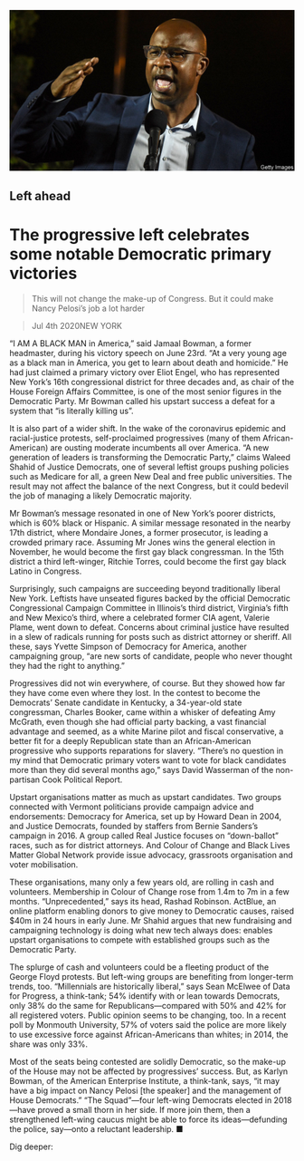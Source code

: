 ![](./images/20200704_USP502.jpg)

## Left ahead

# The progressive left celebrates some notable Democratic primary victories

> This will not change the make-up of Congress. But it could make Nancy Pelosi’s job a lot harder

> Jul 4th 2020NEW YORK

“I AM A BLACK MAN in America,” said Jamaal Bowman, a former headmaster, during his victory speech on June 23rd. “At a very young age as a black man in America, you get to learn about death and homicide.” He had just claimed a primary victory over Eliot Engel, who has represented New York’s 16th congressional district for three decades and, as chair of the House Foreign Affairs Committee, is one of the most senior figures in the Democratic Party. Mr Bowman called his upstart success a defeat for a system that “is literally killing us”.

It is also part of a wider shift. In the wake of the coronavirus epidemic and racial-justice protests, self-proclaimed progressives (many of them African-American) are ousting moderate incumbents all over America. “A new generation of leaders is transforming the Democratic Party,” claims Waleed Shahid of Justice Democrats, one of several leftist groups pushing policies such as Medicare for all, a green New Deal and free public universities. The result may not affect the balance of the next Congress, but it could bedevil the job of managing a likely Democratic majority.

Mr Bowman’s message resonated in one of New York’s poorer districts, which is 60% black or Hispanic. A similar message resonated in the nearby 17th district, where Mondaire Jones, a former prosecutor, is leading a crowded primary race. Assuming Mr Jones wins the general election in November, he would become the first gay black congressman. In the 15th district a third left-winger, Ritchie Torres, could become the first gay black Latino in Congress.

Surprisingly, such campaigns are succeeding beyond traditionally liberal New York. Leftists have unseated figures backed by the official Democratic Congressional Campaign Committee in Illinois’s third district, Virginia’s fifth and New Mexico’s third, where a celebrated former CIA agent, Valerie Plame, went down to defeat. Concerns about criminal justice have resulted in a slew of radicals running for posts such as district attorney or sheriff. All these, says Yvette Simpson of Democracy for America, another campaigning group, “are new sorts of candidate, people who never thought they had the right to anything.”

Progressives did not win everywhere, of course. But they showed how far they have come even where they lost. In the contest to become the Democrats’ Senate candidate in Kentucky, a 34-year-old state congressman, Charles Booker, came within a whisker of defeating Amy McGrath, even though she had official party backing, a vast financial advantage and seemed, as a white Marine pilot and fiscal conservative, a better fit for a deeply Republican state than an African-American progressive who supports reparations for slavery. “There’s no question in my mind that Democratic primary voters want to vote for black candidates more than they did several months ago,” says David Wasserman of the non-partisan Cook Political Report.

Upstart organisations matter as much as upstart candidates. Two groups connected with Vermont politicians provide campaign advice and endorsements: Democracy for America, set up by Howard Dean in 2004, and Justice Democrats, founded by staffers from Bernie Sanders’s campaign in 2016. A group called Real Justice focuses on “down-ballot” races, such as for district attorneys. And Colour of Change and Black Lives Matter Global Network provide issue advocacy, grassroots organisation and voter mobilisation.

These organisations, many only a few years old, are rolling in cash and volunteers. Membership in Colour of Change rose from 1.4m to 7m in a few months. “Unprecedented,” says its head, Rashad Robinson. ActBlue, an online platform enabling donors to give money to Democratic causes, raised $40m in 24 hours in early June. Mr Shahid argues that new fundraising and campaigning technology is doing what new tech always does: enables upstart organisations to compete with established groups such as the Democratic Party.

The splurge of cash and volunteers could be a fleeting product of the George Floyd protests. But left-wing groups are benefiting from longer-term trends, too. “Millennials are historically liberal,” says Sean McElwee of Data for Progress, a think-tank; 54% identify with or lean towards Democrats, only 38% do the same for Republicans—compared with 50% and 42% for all registered voters. Public opinion seems to be changing, too. In a recent poll by Monmouth University, 57% of voters said the police are more likely to use excessive force against African-Americans than whites; in 2014, the share was only 33%.

Most of the seats being contested are solidly Democratic, so the make-up of the House may not be affected by progressives’ success. But, as Karlyn Bowman, of the American Enterprise Institute, a think-tank, says, “it may have a big impact on Nancy Pelosi [the speaker] and the management of House Democrats.” “The Squad”—four left-wing Democrats elected in 2018—have proved a small thorn in her side. If more join them, then a strengthened left-wing caucus might be able to force its ideas—defunding the police, say—onto a reluctant leadership. ■

Dig deeper: